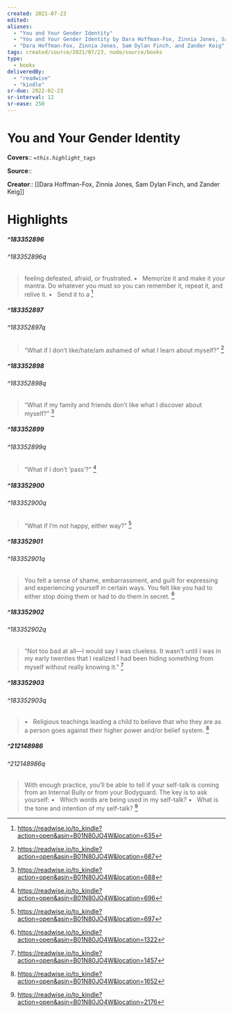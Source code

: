 ```yaml
---
created: 2021-07-23
edited: 
aliases:
  - "You and Your Gender Identity"
  - "You and Your Gender Identity by Dara Hoffman-Fox, Zinnia Jones, Sam Dylan Finch, and Zander Keig"
  - "Dara Hoffman-Fox, Zinnia Jones, Sam Dylan Finch, and Zander Keig"
tags: created/source/2021/07/23, node/source/books
type: 
  - books
deliveredBy: 
  - "readwise"
  - "kindle"
sr-due: 2022-02-23
sr-interval: 12
sr-ease: 250
---
```


# You and Your Gender Identity

**Covers**:: 
*`=this.highlight_tags`*

**Source**:: 

**Creator**:: [[Dara Hoffman-Fox, Zinnia Jones, Sam Dylan Finch, and Zander Keig]]

# Highlights

##### ^183352896

  

###### ^183352896q

> feeling defeated, afraid, or frustrated. •   Memorize it and make it your mantra. Do whatever you must so you can remember it, repeat it, and relive it. •   Send it to a 
  [^1]

[^1]: https://readwise.io/to_kindle?action=open&asin=B01N80JO4W&location=635

##### ^183352897

  

###### ^183352897q

> “What if I don’t like/hate/am ashamed of what I learn about myself?” 
  [^2]

[^2]: https://readwise.io/to_kindle?action=open&asin=B01N80JO4W&location=687

##### ^183352898

  

###### ^183352898q

> “What if my family and friends don’t like what I discover about myself?” 
  [^3]

[^3]: https://readwise.io/to_kindle?action=open&asin=B01N80JO4W&location=688

##### ^183352899

  

###### ^183352899q

> “What if I don’t ‘pass’?” 
  [^4]

[^4]: https://readwise.io/to_kindle?action=open&asin=B01N80JO4W&location=696

##### ^183352900

  

###### ^183352900q

> “What if I’m not happy, either way?” 
  [^5]

[^5]: https://readwise.io/to_kindle?action=open&asin=B01N80JO4W&location=697

##### ^183352901

  

###### ^183352901q

> You felt a sense of shame, embarrassment, and guilt for expressing and experiencing yourself in certain ways. You felt like you had to either stop doing them or had to do them in secret. 
  [^6]

[^6]: https://readwise.io/to_kindle?action=open&asin=B01N80JO4W&location=1322

##### ^183352902

  

###### ^183352902q

> “Not too bad at all—I would say I was clueless. It wasn’t until I was in my early twenties that I realized I had been hiding something from myself without really knowing it.” 
  [^7]

[^7]: https://readwise.io/to_kindle?action=open&asin=B01N80JO4W&location=1457

##### ^183352903

  

###### ^183352903q

> •   Religious teachings leading a child to believe that who they are as a person goes against their higher power and/or belief system. 
  [^8]

[^8]: https://readwise.io/to_kindle?action=open&asin=B01N80JO4W&location=1652

##### ^212148986

  

###### ^212148986q

> With enough practice, you’ll be able to tell if your self-talk is coming from an Internal Bully or from your Bodyguard. The key is to ask yourself: •   Which words are being used in my self-talk? •   What is the tone and intention of my self-talk? 
  [^9]

[^9]: https://readwise.io/to_kindle?action=open&asin=B01N80JO4W&location=2176
